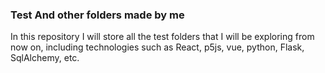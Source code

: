 ### Test And  other folders made by me

In this repository I will store all the test folders that I will be exploring from now on, including technologies such as React, p5js, vue, python, Flask, SqlAlchemy, etc.
